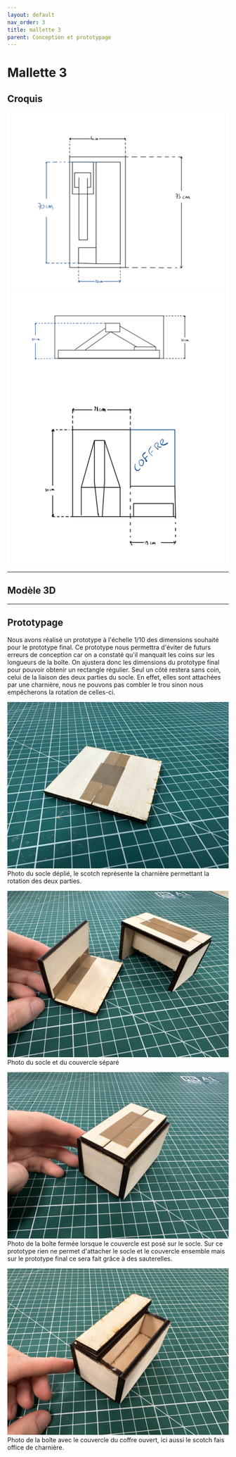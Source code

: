 ```yaml
---
layout: default
nav_order: 3
title: mallette 3
parent: Conception et prototypage
---
```


# Mallette 3

## Croquis

<script type="module" src="https://ajax.googleapis.com/ajax/libs/model-viewer/3.4.0/model-viewer.min.js"></script>

![Plan de la mallette](../shared-assets/images/dessin_mallette3_vue_dessus.png)
![Plan de la mallette](../shared-assets/images/dessin_mallette3_vue_cote.png)
![Plan de la mallette](../shared-assets/images/dessin_mallette3_couvercle.png)

---

## Modèle 3D

<model-viewer 
    id="viewer" 
    alt="Modèle 3D du bras robot Niryo Ned 2" 
    src="../shared-assets/models/3D_REPRESENTATION.gltf" 
    poster="../shared-assets/images/3D_REPRESENTATION.png" 
    shadow-intensity="1" 
    camera-controls 
    touch-action="pan-z"
    rotation="0 0 90">
</model-viewer>

---

## Prototypage

Nous avons réalisé un prototype à l'échelle 1/10 des dimensions souhaité pour le prototype final.
Ce prototype nous permettra d'éviter de futurs erreurs de conception car on a constaté qu'il manquait les coins sur les longueurs de la boîte.
On ajustera donc les dimensions du prototype final pour pouvoir obtenir un rectangle régulier.
Seul un côté restera sans coin, celui de la liaison des deux parties du socle.
En effet, elles sont attachées par une charnière, nous ne pouvons pas combler le trou sinon nous empêcherons la rotation de celles-ci. 

![Photo socle](../shared-assets/images/proto_socle.jpg)
Photo du socle déplié, le scotch représente la charnière permettant la rotation des deux parties.

![Photo socle et couvercle](../shared-assets/images/proto_separe.jpg)
Photo du socle et du couvercle séparé

![Photo boite](../shared-assets/images/proto_boite.jpg)
Photo de la boîte fermée lorsque le couvercle est posé sur le socle. Sur ce prototype rien ne permet d'attacher le socle et le couvercle ensemble mais sur le prototype final ce sera fait grâce à des sauterelles.

![Photo couvercle ouvert](../shared-assets/images/proto_couvercle_ouvert.jpg)
Photo de la boîte avec le couvercle du coffre ouvert, ici aussi le scotch fais office de charnière.

<style>
    #viewer
    {
        margin : auto;
        width : 500px;
        height : 500px;
    }
</style>